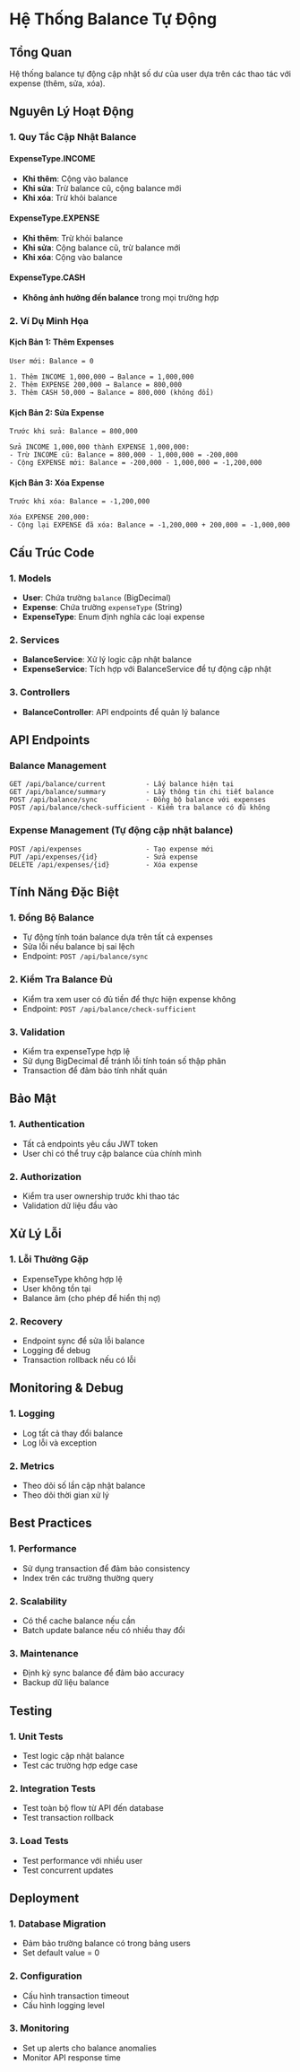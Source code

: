 # Hệ Thống Balance Tự Động

## Tổng Quan
Hệ thống balance tự động cập nhật số dư của user dựa trên các thao tác với expense (thêm, sửa, xóa).

## Nguyên Lý Hoạt Động

### 1. Quy Tắc Cập Nhật Balance

#### ExpenseType.INCOME
- **Khi thêm**: Cộng vào balance
- **Khi sửa**: Trừ balance cũ, cộng balance mới
- **Khi xóa**: Trừ khỏi balance

#### ExpenseType.EXPENSE  
- **Khi thêm**: Trừ khỏi balance
- **Khi sửa**: Cộng balance cũ, trừ balance mới
- **Khi xóa**: Cộng vào balance

#### ExpenseType.CASH
- **Không ảnh hưởng đến balance** trong mọi trường hợp

### 2. Ví Dụ Minh Họa

#### Kịch Bản 1: Thêm Expenses
```
User mới: Balance = 0

1. Thêm INCOME 1,000,000 → Balance = 1,000,000
2. Thêm EXPENSE 200,000 → Balance = 800,000  
3. Thêm CASH 50,000 → Balance = 800,000 (không đổi)
```

#### Kịch Bản 2: Sửa Expense
```
Trước khi sửa: Balance = 800,000

Sửa INCOME 1,000,000 thành EXPENSE 1,000,000:
- Trừ INCOME cũ: Balance = 800,000 - 1,000,000 = -200,000
- Cộng EXPENSE mới: Balance = -200,000 - 1,000,000 = -1,200,000
```

#### Kịch Bản 3: Xóa Expense
```
Trước khi xóa: Balance = -1,200,000

Xóa EXPENSE 200,000:
- Cộng lại EXPENSE đã xóa: Balance = -1,200,000 + 200,000 = -1,000,000
```

## Cấu Trúc Code

### 1. Models
- **User**: Chứa trường `balance` (BigDecimal)
- **Expense**: Chứa trường `expenseType` (String)
- **ExpenseType**: Enum định nghĩa các loại expense

### 2. Services
- **BalanceService**: Xử lý logic cập nhật balance
- **ExpenseService**: Tích hợp với BalanceService để tự động cập nhật

### 3. Controllers
- **BalanceController**: API endpoints để quản lý balance

## API Endpoints

### Balance Management
```
GET /api/balance/current          - Lấy balance hiện tại
GET /api/balance/summary          - Lấy thông tin chi tiết balance
POST /api/balance/sync            - Đồng bộ balance với expenses
POST /api/balance/check-sufficient - Kiểm tra balance có đủ không
```

### Expense Management (Tự động cập nhật balance)
```
POST /api/expenses                - Tạo expense mới
PUT /api/expenses/{id}            - Sửa expense
DELETE /api/expenses/{id}         - Xóa expense
```

## Tính Năng Đặc Biệt

### 1. Đồng Bộ Balance
- Tự động tính toán balance dựa trên tất cả expenses
- Sửa lỗi nếu balance bị sai lệch
- Endpoint: `POST /api/balance/sync`

### 2. Kiểm Tra Balance Đủ
- Kiểm tra xem user có đủ tiền để thực hiện expense không
- Endpoint: `POST /api/balance/check-sufficient`

### 3. Validation
- Kiểm tra expenseType hợp lệ
- Sử dụng BigDecimal để tránh lỗi tính toán số thập phân
- Transaction để đảm bảo tính nhất quán

## Bảo Mật

### 1. Authentication
- Tất cả endpoints yêu cầu JWT token
- User chỉ có thể truy cập balance của chính mình

### 2. Authorization
- Kiểm tra user ownership trước khi thao tác
- Validation dữ liệu đầu vào

## Xử Lý Lỗi

### 1. Lỗi Thường Gặp
- ExpenseType không hợp lệ
- User không tồn tại
- Balance âm (cho phép để hiển thị nợ)

### 2. Recovery
- Endpoint sync để sửa lỗi balance
- Logging để debug
- Transaction rollback nếu có lỗi

## Monitoring & Debug

### 1. Logging
- Log tất cả thay đổi balance
- Log lỗi và exception

### 2. Metrics
- Theo dõi số lần cập nhật balance
- Theo dõi thời gian xử lý

## Best Practices

### 1. Performance
- Sử dụng transaction để đảm bảo consistency
- Index trên các trường thường query

### 2. Scalability
- Có thể cache balance nếu cần
- Batch update balance nếu có nhiều thay đổi

### 3. Maintenance
- Định kỳ sync balance để đảm bảo accuracy
- Backup dữ liệu balance

## Testing

### 1. Unit Tests
- Test logic cập nhật balance
- Test các trường hợp edge case

### 2. Integration Tests
- Test toàn bộ flow từ API đến database
- Test transaction rollback

### 3. Load Tests
- Test performance với nhiều user
- Test concurrent updates

## Deployment

### 1. Database Migration
- Đảm bảo trường balance có trong bảng users
- Set default value = 0

### 2. Configuration
- Cấu hình transaction timeout
- Cấu hình logging level

### 3. Monitoring
- Set up alerts cho balance anomalies
- Monitor API response time
